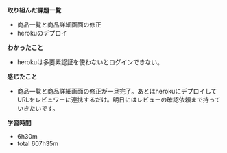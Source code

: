 **取り組んだ課題一覧**
* 商品一覧と商品詳細画面の修正
* herokuのデプロイ

**わかったこと**
* herokuは多要素認証を使わないとログインできない。
  
**感じたこと**
* 商品一覧と商品詳細画面の修正が一旦完了。あとはherokuにデプロイしてURLをレビュワーに連携するだけ。明日にはレビューの確認依頼まで持っていきたいです。

**学習時間**
* 6h30m
 * total 607h35m
